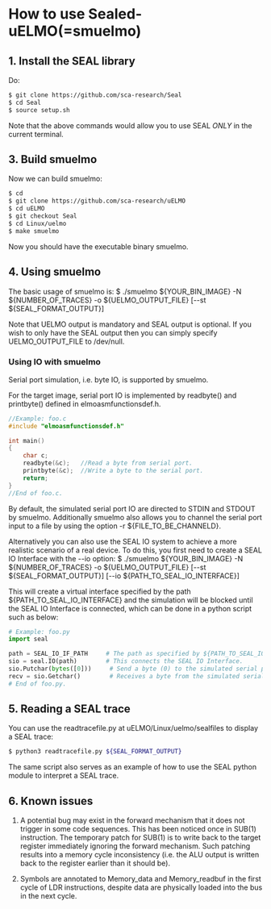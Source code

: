 
# How to use Sealed-uELMO(=smuelmo)


## 1. Install the SEAL library


Do:
```sh
$ git clone https://github.com/sca-research/Seal
$ cd Seal
$ source setup.sh
```

Note that the above commands would allow you to use SEAL *ONLY* in the current terminal.

## 3. Build smuelmo

Now we can build smuelmo:

```sh
$ cd
$ git clone https://github.com/sca-research/uELMO
$ cd uELMO
$ git checkout Seal
$ cd Linux/uelmo
$ make smuelmo
```
Now you should have the executable binary smuelmo.

## 4. Using smuelmo
The basic usage of smuelmo is:
$ ./smuelmo ${YOUR_BIN_IMAGE} -N ${NUMBER_OF_TRACES} -o ${UELMO_OUTPUT_FILE}  [--st ${SEAL_FORMAT_OUTPUT}]

Note that UELMO output is mandatory and SEAL output is optional. If you wish to only have the SEAL output then you can simply specify UELMO_OUTPUT_FILE to /dev/null.

### Using IO with smuelmo
Serial port simulation, i.e. byte IO, is supported by smuelmo.

For the target image, serial port IO is implemented by readbyte() and printbyte() defined in elmoasmfunctionsdef.h.

```c
//Example: foo.c
#include "elmoasmfunctionsdef.h"

int main()
{
    char c;
    readbyte(&c);   //Read a byte from serial port.
    printbyte(&c);  //Write a byte to the serial port.
    return;
}
//End of foo.c.
```

By default, the simulated serial port IO are directed to STDIN and STDOUT by smuelmo. Additionally smuelmo also allows you to channel the serial port input to a file by using the option -r ${FILE_TO_BE_CHANNELD}.

Alternatively you can also use the SEAL IO system to achieve a more realistic scenario of a real device. To do this, you first need to create a SEAL IO Interface with the --io option:
$ ./smuelmo ${YOUR_BIN_IMAGE} -N ${NUMBER_OF_TRACES} -o ${UELMO_OUTPUT_FILE}  [--st ${SEAL_FORMAT_OUTPUT}] [--io ${PATH_TO_SEAL_IO_INTERFACE}]

This will create a virtual interface specified by the path ${PATH_TO_SEAL_IO_INTERFACE} and the simulation will be blocked until the SEAL IO Interface is connected, which can be done in a python script such as below:

```python
# Example: foo.py
import seal

path = SEAL_IO_IF_PATH     # The path as specified by ${PATH_TO_SEAL_IO_INTERFACE}.
sio = seal.IO(path)        # This connects the SEAL IO Interface.
sio.Putchar(bytes([0]))     # Send a byte (0) to the simulated serial port.
recv = sio.Getchar()        # Receives a byte from the simulated serial port.
# End of foo.py.
```

## 5. Reading a SEAL trace 
You can use the readtracefile.py at uELMO/Linux/uelmo/sealfiles to display a SEAL trace:
```sh
$ python3 readtracefile.py ${SEAL_FORMAT_OUTPUT}
```
The same script also serves as an example of how to use the SEAL python module to interpret a SEAL trace.

## 6. Known issues
1. A potential bug may exist in the forward mechanism that it does not trigger in some code sequences. This has been noticed once in SUB(1) instruction. The temporary patch for SUB(1) is to write back to the target register immediately ignoring the forward mechanism. Such patching results into a memory cycle inconsistency (i.e. the ALU output is written back to the register earlier than it should be).

2. Symbols are annotated to Memory_data and Memory_readbuf in the first cycle of LDR instructions, despite data are physically loaded into the bus in the next cycle.
